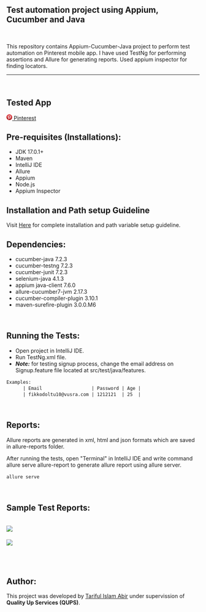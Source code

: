 ## Test automation project using Appium, Cucumber and Java
<br/>
<p>This repository contains Appium-Cucumber-Java project to perform test automation on Pinterest mobile app. I have used TestNg for performing assertions and Allure for generating reports. Used appium inspector for finding locators.</p>

---
<br/>

## Tested App
[<img src="./Images/logo.png" width="15px;"> Pinterest](https://play.google.com/store/apps/details?id=com.pinterest)

## Pre-requisites (Installations):
- JDK 17.0.1+
- Maven
- IntelliJ IDE
- Allure
- Appium
- Node.js
- Appium Inspector

## Installation and Path setup Guideline
Visit [Here](https://www.dev2qa.com/how-to-setup-appium-test-environment-for-windows/) for complete installation and path variable setup guideline.


## Dependencies:
- cucumber-java 7.2.3
- cucumber-testng 7.2.3
- cucumber-junit 7.2.3
- selenium-java 4.1.3
- appium java-client 7.6.0
- allure-cucumber7-jvm 2.17.3
- cucumber-compiler-plugin 3.10.1
- maven-surefire-plugin 3.0.0.M6
<br/>

## Running the Tests:
- Open project in IntelliJ IDE.
- Run TestNg.xml file.
- _**Note:**_ for testing signup process, change the email address on Signup.feature file located at src/test/java/features.
```Gherkin
Examples:
      | Email                  | Password | Age |
      | fikkodoltu10@vusra.com | 1212121  | 25  |
```
<br/>

## Reports:
Allure reports are generated in xml, html and json formats which are saved in allure-reports folder.
<br/>

After running the tests, open "Terminal" in IntelliJ IDE and write command allure serve allure-report to generate allure report using allure server.

```cmd
allure serve
```
<br/>

## Sample Test Reports:
<br/> 

<img src="./allure-results/Screenshots/Overview.png" width="600px;">
<br/><br/>

<img src="./allure-results/Screenshots/Graphs.png" width="600px;">

<br/><br/>

## Author:
This project was developed by [Tariful Islam Abir](https://github.com/tarif-qups) under supervission of **Quality Up Services (QUPS)**.
